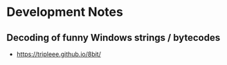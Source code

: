 # Development Notes

## Decoding of funny Windows strings / bytecodes

- https://tripleee.github.io/8bit/
